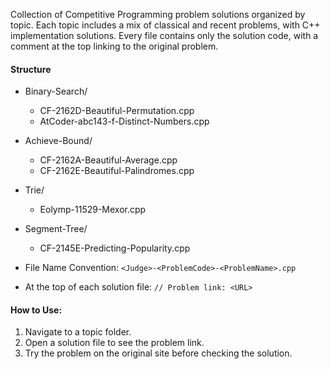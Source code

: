 Collection of Competitive Programming problem solutions organized by topic. Each topic includes a mix of classical and recent problems, with C++ implementation solutions. Every file contains only the solution code, with a comment at the top linking to the original problem.

#### Structure
- Binary-Search/
  - CF-2162D-Beautiful-Permutation.cpp
  - AtCoder-abc143-f-Distinct-Numbers.cpp
- Achieve-Bound/
  - CF-2162A-Beautiful-Average.cpp
  - CF-2162E-Beautiful-Palindromes.cpp
- Trie/
  - Eolymp-11529-Mexor.cpp
- Segment-Tree/
  - CF-2145E-Predicting-Popularity.cpp

- File Name Convention: `<Judge>-<ProblemCode>-<ProblemName>.cpp`
- At the top of each solution file: `// Problem link: <URL>`

#### How to Use:

1. Navigate to a topic folder.
2. Open a solution file to see the problem link.
3. Try the problem on the original site before checking the solution.
